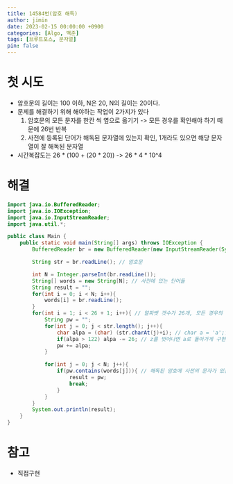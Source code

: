 ```yaml
---
title: 14584번(암호 해독)
author: jimin
date: 2023-02-15 00:00:00 +0900
categories: [Algo, 백준]
tags: [브루트포스, 문자열]
pin: false
---
```


# 첫 시도

 - 암호문의 길이는 100 이하, N은 20, N의 길이는 20이다.
 - 문제를 해결하기 위해 해야하는 작업이 2가지가 있다
    1. 암호문의 모든 문자를 한칸 씩 옆으로 옮기기 -> 모든 경우를 확인해야 하기 때문에 26번 반복
    2. 사전에 등록된 단어가 해독된 문자열에 있는지 확인, 1개라도 있으면 해당 문자열이 잘 해독된 문자열
 - 시간복잡도는 26 * (100 + (20 * 20)) -> 26 * 4 * 10^4

# 해결

```java
import java.io.BufferedReader;
import java.io.IOException;
import java.io.InputStreamReader;
import java.util.*;

public class Main {
    public static void main(String[] args) throws IOException {
        BufferedReader br = new BufferedReader(new InputStreamReader(System.in));

        String str = br.readLine(); // 암호문

        int N = Integer.parseInt(br.readLine());
        String[] words = new String[N]; // 사전에 있는 단어들
        String result = "";
        for(int i = 0; i < N; i++){
            words[i] = br.readLine();
        }
        for(int i = 1; i < 26 + 1; i++){ // 알파벳 갯수가 26개, 모든 경우의 수를 확인
            String pw = "";
            for(int j = 0; j < str.length(); j++){
                char alpa = (char) (str.charAt(j)+i); // char a = 'a';일때 a + 1 은 98, 즉 'b'다. 
                if(alpa > 122) alpa -= 26; // z를 벗어나면 a로 돌아가게 구현
                pw += alpa;
            }

            for(int j = 0; j < N; j++){
                if(pw.contains(words[j])){ // 해독된 암호에 사전의 문자가 있는지 확인
                    result = pw;
                    break;
                }
            }
        }
        System.out.println(result);
    }
}

```

# 참고

 - 직접구현